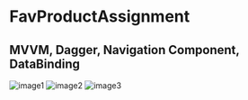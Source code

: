# FavProductAssignment
## MVVM, Dagger, Navigation Component, DataBinding

![image1](https://github.com/Bhavesh13137/FavProductAssignment/tree/main/image/Screenshot_20230426_234729.png)
![image2](https://github.com/Bhavesh13137/FavProductAssignment/tree/main/image/Screenshot_20230426_234820.png)
![image3](https://github.com/Bhavesh13137/FavProductAssignment/tree/main/image/Screenshot_20230426_234846.png)
